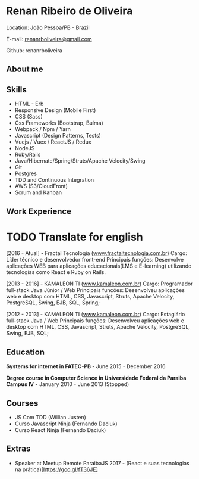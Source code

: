 # Renan Ribeiro de Oliveira

Location: João Pessoa/PB - Brazil

E-mail: renanrboliveira@gmail.com

Github: renanrboliveira

## About me

## Skills

* HTML - Erb
* Responsive Design (Mobile First)
* CSS (Sass)
* Css Frameworks (Bootstrap, Bulma)
* Webpack / Npm / Yarn 
* Javascript (Design Patterns, Tests)
* Vuejs / Vuex / ReactJS / Redux
* NodeJS
* Ruby/Rails
* Java/Hibernate/Spring/Struts/Apache Velocity/Swing
* Git
* Postgres
* TDD and Continuous Integration
* AWS (S3/CloudFront)
* Scrum and Kanban

## Work Experience
# TODO Translate for english 
[2016 - Atual]  - Fractal Tecnologia (www.fractaltecnologia.com.br)
Cargo: Líder técnico e desenvolvedor front-end
Principais funções: Desenvolve aplicações WEB para aplicações educacionais(LMS e E-learning) utilizando tecnologias como React e Ruby on Rails.

[2013 - 2016]  - KAMALEON TI (www.kamaleon.com.br)
Cargo: Programador full-stack Java Júnior / Web
Principais funções: Desenvolveu aplicações web e desktop com HTML, CSS, Javascript, Struts, Apache Velocity, PostgreSQL, Swing, EJB, SQL, Spring;	


[2012 - 2013] - KAMALEON TI (www.kamaleon.com.br)
Cargo: Estagiário full-stack Java / Web
Principais funções: Desenvolveu aplicações web e desktop com HTML, CSS, Javascript, Struts, Apache Velocity, PostgreSQL, Swing, EJB, SQL;

## Education

**Systems for internet in FATEC-PB** - June 2015 - December 2016

**Degree course in Computer Science in Universidade Federal da Paraiba Campus IV** - January 2010 - June 2013 (Stopped)

## Courses

* JS Com TDD (Willian Justen)
* Curso Javascript Ninja (Fernando Daciuk)
* Curso React Ninja (Fernando Daciuk)

## Extras

* Speaker at Meetup Remote ParaibaJS 2017 - (React e suas tecnologias na prática)[https://goo.gl/fT36JE]
